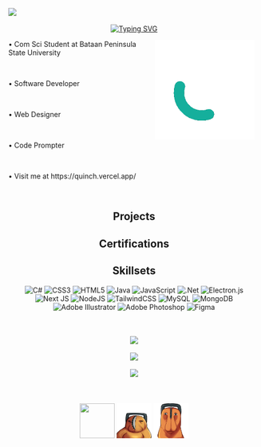 [![](https://visitcount.itsvg.in/api?id=Quinchy&icon=5&color=9)](https://visitcount.itsvg.in)
 <p align='center'><a href="https://git.io/typing-svg"><img src="https://readme-typing-svg.demolab.com?font=Fira+Code&pause=1000&color=33F7AD&width=435&lines=Hi!+I'm+Cyril+James+De+Guzman." alt="Typing SVG" /></a></p>
<div style="margin-right: 10px">
<img align="right" style="width: 200px;" src="image/QuinchY.gif"/>
 </div>
<p>• Com Sci Student at Bataan Peninsula State University</p>
<br />
<p>• Software Developer</p>
<br />
<p>• Web Designer</p>
<br />
<p>• Code Prompter</p>
<br />
<p>• Visit me at https://quinch.vercel.app/</p>
<br />

 <div align="center">

  ## Projects
  
</div>
<div align="center">

  ## Certifications

</div>

<div align="center">

  ## Skillsets

</div>

<div align="center">

![C#](https://img.shields.io/badge/c%23-%23239120.svg?style=for-the-badge&logo=c-sharp&logoColor=white) ![CSS3](https://img.shields.io/badge/css3-%231572B6.svg?style=for-the-badge&logo=css3&logoColor=white) ![HTML5](https://img.shields.io/badge/html5-%23E34F26.svg?style=for-the-badge&logo=html5&logoColor=white) ![Java](https://img.shields.io/badge/java-%23ED8B00.svg?style=for-the-badge&logo=java&logoColor=white) ![JavaScript](https://img.shields.io/badge/javascript-%23323330.svg?style=for-the-badge&logo=javascript&logoColor=%23F7DF1E) ![.Net](https://img.shields.io/badge/.NET-5C2D91?style=for-the-badge&logo=.net&logoColor=white) ![Electron.js](https://img.shields.io/badge/Electron-191970?style=for-the-badge&logo=Electron&logoColor=white) ![Next JS](https://img.shields.io/badge/Next-black?style=for-the-badge&logo=next.js&logoColor=white) ![NodeJS](https://img.shields.io/badge/node.js-6DA55F?style=for-the-badge&logo=node.js&logoColor=white) ![TailwindCSS](https://img.shields.io/badge/tailwindcss-%2338B2AC.svg?style=for-the-badge&logo=tailwind-css&logoColor=white) ![MySQL](https://img.shields.io/badge/mysql-%2300f.svg?style=for-the-badge&logo=mysql&logoColor=white) ![MongoDB](https://img.shields.io/badge/MongoDB-%234ea94b.svg?style=for-the-badge&logo=mongodb&logoColor=white) ![Adobe Illustrator](https://img.shields.io/badge/adobeillustrator-%23FF9A00.svg?style=for-the-badge&logo=adobeillustrator&logoColor=white) ![Adobe Photoshop](https://img.shields.io/badge/adobephotoshop-%2331A8FF.svg?style=for-the-badge&logo=adobephotoshop&logoColor=white) 	![Figma](https://img.shields.io/badge/figma-%23F24E1E.svg?style=for-the-badge&logo=figma&logoColor=white)
  
<h2 align="center" style="margin-top: 50px;"></h2>

</div>
  
<div align="center">
  
![](https://github-readme-stats.vercel.app/api?username=Quinchy&theme=vue-dark&hide_border=false&include_all_commits=false&count_private=false)<br/>
</div>

<div align="center">
  
![](https://github-readme-streak-stats.herokuapp.com/?user=Quinchy&theme=vue-dark&hide_border=false)<br/>
</div>

<div align="center">
  
![](https://github-readme-stats.vercel.app/api/top-langs/?username=Quinchy&theme=vue-dark&hide_border=false&include_all_commits=false&count_private=false&layout=compact) 
  
</div>

<h2 align="center" style="margin-top: 50px;"></h2>

<p align="center">
  <img width="70" height="70" src="image/quinch1.png"/>
  <img width="70" height="70" src="image/quinch2.png"/>
  <img width="70" height="70"  src="image/quinch3.png"/>
</p>
